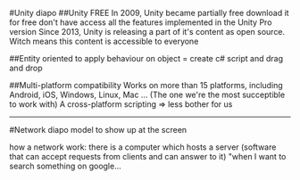 #Unity diapo
##Unity FREE
In 2009, Unity became partially free
download it for free
don't have access all the features implemented in the Unity Pro version
Since 2013, Unity is releasing a part of it's content as open source. Witch means this content is accessible to everyone

##Entity oriented
to apply behaviour on object = create c# script and drag and drop

##Multi-platform compatibility
Works on more than 15 platforms, including Android, iOS, Windows, Linux, Mac ... (The one we're the most succeptible to work with)
A cross-platform scripting => less bother  for us

----------
#Network diapo
model to show up at the screen

how a network work:
there is a computer which hosts a server (software that can accept requests from clients and can answer to it)
"when I want to search something on google...

